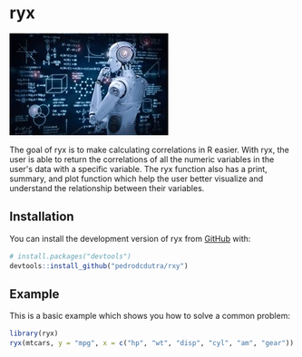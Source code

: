 # ryx

![](correlation%20image.jpeg)

The goal of ryx is to make calculating correlations in R easier. With ryx, the user is able to return the correlations of all the numeric variables in the user's data with a specific variable. The ryx function also has a print, summary, and plot function which help the user better visualize and understand the relationship between their variables.

## Installation

You can install the development version of ryx from [GitHub](https://github.com/) with:

``` r
# install.packages("devtools")
devtools::install_github("pedrodcdutra/rxy")
```

## Example

This is a basic example which shows you how to solve a common problem:

``` r
library(ryx)
ryx(mtcars, y = "mpg", x = c("hp", "wt", "disp", "cyl", "am", "gear"))
```
